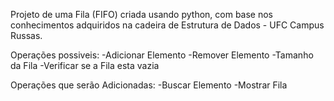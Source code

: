 Projeto de uma Fila (FIFO) criada usando python, com base nos conhecimentos adquiridos na cadeira de Estrutura de Dados - UFC Campus Russas.

Operações possiveis:
  -Adicionar Elemento
  -Remover Elemento
  -Tamanho da Fila
  -Verificar se a Fila esta vazia

Operações que serão Adicionadas:
  -Buscar Elemento
  -Mostrar Fila
